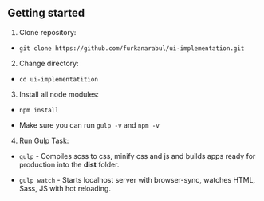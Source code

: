 
## Getting started

1. Clone repository:

- `git clone https://github.com/furkanarabul/ui-implementation.git`

2. Change directory:

- `cd ui-implementatition`

3. Install all node modules:

- `npm install`

- Make sure you can run `gulp -v` and `npm -v`

4. Run Gulp Task:

- `gulp` - Compiles scss to css, minify css and js and builds apps ready for production into the **dist** folder.

- `gulp watch` - Starts localhost server with browser-sync, watches HTML, Sass, JS with hot reloading.

